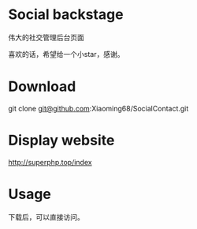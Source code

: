 # Social backstage

伟大的社交管理后台页面

喜欢的话，希望给一个小star，感谢。

# Download

git clone git@github.com:Xiaoming68/SocialContact.git

# Display website

http://superphp.top/index

# Usage

下载后，可以直接访问。
